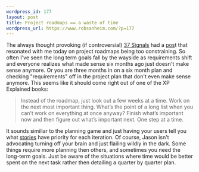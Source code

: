```yaml
--- 
wordpress_id: 177
layout: post
title: Project roadmaps == a waste of time
wordpress_url: https://www.robsanheim.com/?p=177
---
```

The always thought provoking (if controversial) <a href="https://37signals.com/">37 Signals</a> had a <a href="https://37signals.com/svn/archives2/product_roadmaps_are_dangerous.php">pos</a>t that resonated with me today on project roadmaps being too constraining.  So often I've seen the long term goals fall by the wayside as requirements shift and everyone realizes what made sense six months ago just doesn't make sense anymore.  Or you are three months in on a six month plan and checking "requirements" off in the project plan that don't even make sense anymore.  This seems like it should come right out of one of the XP Explained books:

<blockquote>Instead of the roadmap, just look out a few weeks at a time. Work on the next most important thing. What’s the point of a long list when you can’t work on everything at once anyway? Finish what’s important now and then figure out what’s important next. One step at a time.</blockquote>

It sounds similiar to the planning game and just having your users tell you what <a href="https://xp.c2.com/UserStory.html">stories</a> have priority for each iteration.  Of course, Jason isn't advocating turning off your brain and just flailing wildly in the dark.  Some things require more planning then others, and sometimes you need the long-term goals.  Just be aware of the situations where time would be better spent on the next task rather then detailing a quarter by quarter plan.
